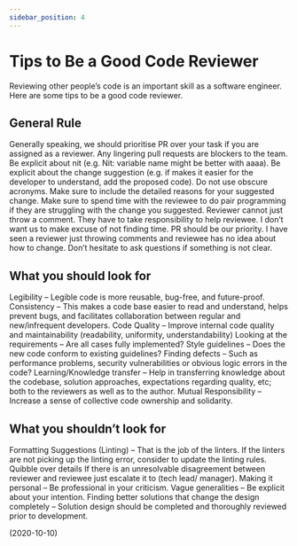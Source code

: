 ```yaml
---
sidebar_position: 4
---
```


# Tips to Be a Good Code Reviewer

Reviewing other people’s code is an important skill as a software engineer. Here are some tips to be a good code reviewer.

## General Rule

Generally speaking, we should prioritise PR over your task if you are assigned as a reviewer. Any lingering pull requests are blockers to the team.
Be explicit about nit (e.g. Nit: variable name might be better with aaaa).
Be explicit about the change suggestion (e.g. if makes it easier for the developer to understand, add the proposed code).
Do not use obscure acronyms.
Make sure to include the detailed reasons for your suggested change.
Make sure to spend time with the reviewee to do pair programming if they are struggling with the change you suggested. Reviewer cannot just throw a comment. They have to take responsibility to help reviewee. I don’t want us to make excuse of not finding time. PR should be our priority. I have seen a reviewer just throwing comments and reviewee has no idea about how to change.
Don’t hesitate to ask questions if something is not clear.

## What you should look for

Legibility – Legible code is more reusable, bug-free, and future-proof.
Consistency – This makes a code base easier to read and understand, helps prevent bugs, and facilitates collaboration between regular and new/infrequent developers.
Code Quality – Improve internal code quality and maintainability (readability, uniformity, understandability)
Looking at the requirements – Are all cases fully implemented?
Style guidelines – Does the new code conform to existing guidelines?
Finding defects – Such as performance problems, security vulnerabilities or obvious logic errors in the code?
Learning/Knowledge transfer – Help in transferring knowledge about the codebase, solution approaches, expectations regarding quality, etc; both to the reviewers as well as to the author.
Mutual Responsibility – Increase a sense of collective code ownership and solidarity.

## What you shouldn’t look for

Formatting Suggestions (Linting) – That is the job of the linters. If the linters are not picking up the linting error, consider to update the linting rules.
Quibble over details If there is an unresolvable disagreement between reviewer and reviewee just escalate it to (tech lead/ manager).
Making it personal – Be professional in your criticism.
Vague generalities – Be explicit about your intention.
Finding better solutions that change the design completely – Solution design should be completed and thoroughly reviewed prior to development.

(2020-10-10)
